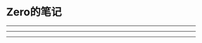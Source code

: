 # Zero的笔记

---



<div id="text" style="font-family: Helvetica, 'Hiragino Sans GB', 'Microsoft Yahei', '微软雅黑', Arial, sans-serif;"></div>



---

<p id="img"></p>

<p id="day" style="color: #8c8c8c;text-align: right"></p>

---

<script>
   var mykey = "f7c47ddd88ca4a0c5d6d787e2214c6fb";
        $.get("https://api.tianapi.com/txapi/one/index",{key:mykey},function (data) {
            if(data.code==200){
                var imgSrc = data.newslist[0].imgurl;
                var strJson = data.newslist[0].word;
                var word = strJson.replace(/\n/g,'<br>');
                var path = '<img src="'+imgSrc+'" style="height:550px;width:950px;"'+'onerror="javascript:this.src=\'https://api.ixiaowai.cn/gqapi/gqapi.php\'; this.onerror = null;"/>';
                $("#img").html(path);
                $("#text").html(word);
                $("#day").html(data.newslist[0].date)
            }
        });
</script>


